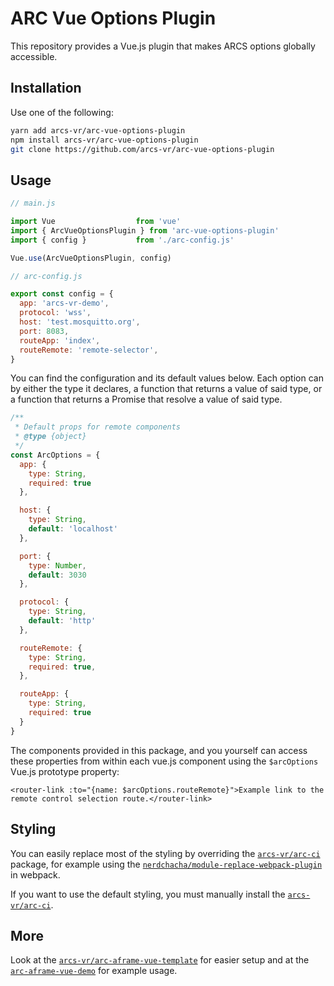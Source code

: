 # ARC Vue Options Plugin

This repository provides a Vue.js plugin that makes ARCS options globally accessible. 

## Installation

Use one of the following:

```bash
yarn add arcs-vr/arc-vue-options-plugin
npm install arcs-vr/arc-vue-options-plugin
git clone https://github.com/arcs-vr/arc-vue-options-plugin
```

## Usage

```js
// main.js

import Vue                  from 'vue'
import { ArcVueOptionsPlugin } from 'arc-vue-options-plugin'
import { config }           from './arc-config.js'

Vue.use(ArcVueOptionsPlugin, config)
```

```js
// arc-config.js

export const config = {
  app: 'arcs-vr-demo',
  protocol: 'wss',
  host: 'test.mosquitto.org',
  port: 8083,
  routeApp: 'index',
  routeRemote: 'remote-selector',
}
```

You can find the configuration and its default values below.
Each option can by either the type it declares, a function that returns a value of said type, or a function that returns
a Promise that resolve a value of said type.

```js
/**
 * Default props for remote components
 * @type {object}
 */
const ArcOptions = {
  app: {
    type: String,
    required: true
  },

  host: {
    type: String,
    default: 'localhost'
  },

  port: {
    type: Number,
    default: 3030
  },

  protocol: {
    type: String,
    default: 'http'
  },

  routeRemote: {
    type: String,
    required: true,
  },

  routeApp: {
    type: String,
    required: true
  }
}
```

The components provided in this package, and you yourself can access these properties from within each vue.js component
using the `$arcOptions` Vue.js prototype property:

```vue
<router-link :to="{name: $arcOptions.routeRemote}">Example link to the remote control selection route.</router-link>
``` 

## Styling

You can easily replace most of the styling by overriding the [`arcs-vr/arc-ci`](https://github.com/arcs-vr/arc-ci)
package, for example using the [`nerdchacha/module-replace-webpack-plugin`](https://github.com/nerdchacha/module-replace-webpack-plugin)
in webpack.

If you want to use the default styling, you must manually install the [`arcs-vr/arc-ci`](https://github.com/arcs-vr/arc-ci).

## More

Look at the [`arcs-vr/arc-aframe-vue-template`](https://github.com/arcs-vr/arc-aframe-vue-template) for easier setup and at the
[`arc-aframe-vue-demo`](https://github.com/arcs-vr/arc-aframe-vue-demo) for example usage.
